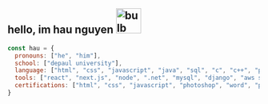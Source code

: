 <h2>hello, im hau nguyen <img alt="bulb" src="https://private-user-images.githubusercontent.com/173734039/343907690-ea89ee5f-814b-471d-ace9-4d7013ae7e01.png?jwt=eyJhbGciOiJIUzI1NiIsInR5cCI6IkpXVCJ9.eyJpc3MiOiJnaXRodWIuY29tIiwiYXVkIjoicmF3LmdpdGh1YnVzZXJjb250ZW50LmNvbSIsImtleSI6ImtleTUiLCJleHAiOjE3MTk1MTUxMzEsIm5iZiI6MTcxOTUxNDgzMSwicGF0aCI6Ii8xNzM3MzQwMzkvMzQzOTA3NjkwLWVhODllZTVmLTgxNGItNDcxZC1hY2U5LTRkNzAxM2FlN2UwMS5wbmc_WC1BbXotQWxnb3JpdGhtPUFXUzQtSE1BQy1TSEEyNTYmWC1BbXotQ3JlZGVudGlhbD1BS0lBVkNPRFlMU0E1M1BRSzRaQSUyRjIwMjQwNjI3JTJGdXMtZWFzdC0xJTJGczMlMkZhd3M0X3JlcXVlc3QmWC1BbXotRGF0ZT0yMDI0MDYyN1QxOTAwMzFaJlgtQW16LUV4cGlyZXM9MzAwJlgtQW16LVNpZ25hdHVyZT0xOGUwMzJhYjYxZDA1YmJjY2YzODFlZTgyM2Q5YjYwYzQwMzhhZTMzYmFjOTUzZTFiYWQwMmEyNWZmZGZiM2VlJlgtQW16LVNpZ25lZEhlYWRlcnM9aG9zdCZhY3Rvcl9pZD0wJmtleV9pZD0wJnJlcG9faWQ9MCJ9.kZfCQyLoFHPH2urbT7jW7tFOfdl6pHsrnS1nR7ZQxMs" width='50'></h2>


```javascript
const hau = {
  pronouns: ["he", "him"],
  school: ["depaul university"],
  language: ["html", "css", "javascript", "java", "sql", "c", "c++", "python", "scala"],
  tools: ["react", "next.js", "node", ".net", "mysql", "django", "aws server", "tailwind"],
  certifications: ["html", "css", "javascript", "photoshop", "word", "powerpoint", "excel"]
}

```
